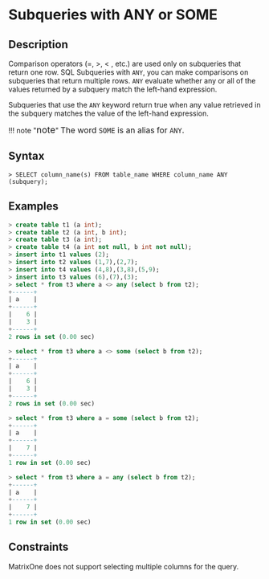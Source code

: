 # **Subqueries with ANY or SOME**

## **Description**

Comparison operators (=, >, < , etc.) are used only on subqueries that return one row. SQL Subqueries with `ANY`, you can make comparisons on subqueries that return multiple rows. `ANY` evaluate whether any or all of the values returned by a subquery match the left-hand expression.

Subqueries that use the `ANY` keyword return true when any value retrieved in the subquery matches the value of the left-hand expression.

!!! note  "<font size=4>note</font>"
    <font size=3>The word `SOME` is an alias for `ANY`.</font>

## **Syntax**

```
> SELECT column_name(s) FROM table_name WHERE column_name ANY (subquery);
```

## **Examples**

```sql
> create table t1 (a int);
> create table t2 (a int, b int);
> create table t3 (a int);
> create table t4 (a int not null, b int not null);
> insert into t1 values (2);
> insert into t2 values (1,7),(2,7);
> insert into t4 values (4,8),(3,8),(5,9);
> insert into t3 values (6),(7),(3);
> select * from t3 where a <> any (select b from t2);
+------+
| a    |
+------+
|    6 |
|    3 |
+------+
2 rows in set (0.00 sec)

> select * from t3 where a <> some (select b from t2);
+------+
| a    |
+------+
|    6 |
|    3 |
+------+
2 rows in set (0.00 sec)

> select * from t3 where a = some (select b from t2);
+------+
| a    |
+------+
|    7 |
+------+
1 row in set (0.00 sec)

> select * from t3 where a = any (select b from t2);
+------+
| a    |
+------+
|    7 |
+------+
1 row in set (0.00 sec)
```

## **Constraints**

MatrixOne does not support selecting multiple columns for the query.
